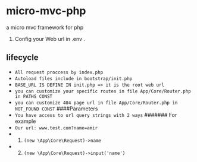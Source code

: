 # micro-mvc-php
a micro mvc framework for php
1) Config your Web url in .env .
## lifecycle
- `All request proccess by index.php`
- `Autoload files include in bootstrap/init.php`
- `BASE_URL IS DEFINE IN init.php => it is the root web url`
- `you can customize your specific routes in file App/Core/Router.php in PATHS CONST`
- `you can customize 404 page url in file App/Core/Router.php in NOT_FOUND CONST`
####Parameters
- `You have access to url query strings with 2 ways`
####### For example
- `Our url: www.test.com?name=amir`
- 1) `(new \App\Core\Request)->name`
- 2) `(new \App\Core\Request)->input('name')`
